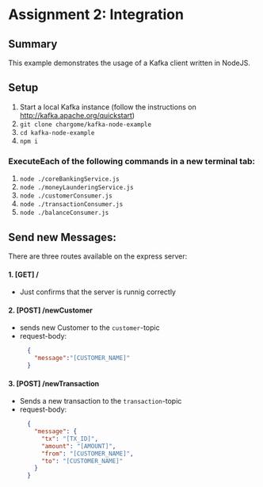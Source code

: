 # Assignment 2: Integration

## Summary

This example demonstrates the usage of a Kafka client written in NodeJS.

## Setup

1. Start a local Kafka instance (follow the instructions on http://kafka.apache.org/quickstart)
2. `git clone chargome/kafka-node-example`
3. `cd kafka-node-example`
4. `npm i`

### ExecuteEach of the following commands in a new terminal tab:
  1. `node ./coreBankingService.js`
  2. `node ./moneyLaunderingService.js`
  3. `node ./customerConsumer.js`
  4. `node ./transactionConsumer.js`
  5. `node ./balanceConsumer.js`
  
## Send new Messages:
There are three routes available on the express server:
####  1. [GET] /
  - Just confirms that the server is runnig correctly
####  2. [POST] /newCustomer
  - sends new Customer to the `customer`-topic
  - request-body: 
    ```json
      {
        "message":"[CUSTOMER_NAME]"
      }
    ``` 
####  3. [POST] /newTransaction
  - Sends a new transaction to the `transaction`-topic
  - request-body: 
    ```json
      {
        "message": {
          "tx": "[TX_ID]", 
          "amount": "[AMOUNT]", 
          "from": "[CUSTOMER_NAME]", 
          "to": "[CUSTOMER_NAME]"
        }
      }
    ```
  
